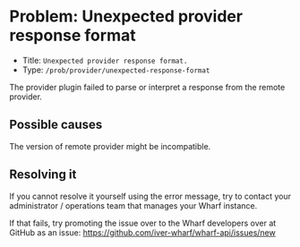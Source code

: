 # Problem: Unexpected provider response format

<!-- panels:start -->

<!-- div:right-panel -->

- Title: `Unexpected provider response format.`
- Type: `/prob/provider/unexpected-response-format`

<!-- div:left-panel -->

The provider plugin failed to parse or interpret a response from the remote
provider.

<!-- panels:end -->

## Possible causes

The version of remote provider might be incompatible.

## Resolving it

If you cannot resolve it yourself using the error message, try to contact your
administrator / operations team that manages your Wharf instance.

If that fails, try promoting the issue over to the Wharf developers over at
GitHub as an issue: <https://github.com/iver-wharf/wharf-api/issues/new>
